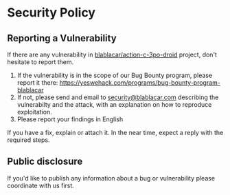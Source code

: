 # Security Policy

## Reporting a Vulnerability

If there are any vulnerability in [blablacar/action-c-3po-droid](https://github.com/blablacar/action-c-3po-droid) project, don't hesitate to report them.

1. If the vulnerability is in the scope of our Bug Bounty program, please report it there: https://yeswehack.com/programs/bug-bounty-program-blablacar
2. If not, please send and email to [security@blablacar.com](mailto:security@blablacar.com) describing the vulnerabilty and the attack, with an explanation on how to reproduce exploitation.
3. Please report your findings in English

If you have a fix, explain or attach it.
In the near time, expect a reply with the required steps.

## Public disclosure

If you'd like to publish any information about a bug or vulnerability please coordinate with us first.
